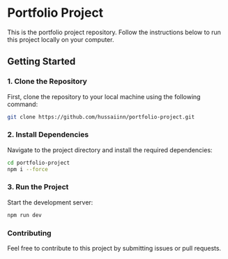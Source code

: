# Portfolio Project

This is the portfolio project repository. Follow the instructions below to run this project locally on your computer.

## Getting Started

### 1. Clone the Repository

First, clone the repository to your local machine using the following command:

```bash
git clone https://github.com/hussaiinn/portfolio-project.git
```

### 2. Install Dependencies

Navigate to the project directory and install the required dependencies:

```bash
cd portfolio-project
npm i --force
```

### 3. Run the Project

Start the development server:

```bash
npm run dev
```

### Contributing

Feel free to contribute to this project by submitting issues or pull requests.
